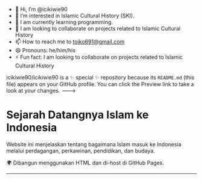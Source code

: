 - 👋 Hi, I’m @icikiwie90
- 👀 I’m interested in Islamic Cultural History (SKI).
- 🌱 I am currently learning programming.
- 💞️ I am looking to collaborate on projects related to Islamic Cultural History
- 📫 How to reach me to toiko691@gmail.com
- 😄 Pronouns: he/him/his
- ⚡ Fun fact: I am looking to collaborate on projects related to Islamic Cultural History



icikiwie90/icikiwie90 is a ✨ special ✨ repository because its `README.md` (this file) appears on your GitHub profile.
You can click the Preview link to take a look at your changes.
--->
# Sejarah Datangnya Islam ke Indonesia  
Website ini menjelaskan tentang bagaimana Islam masuk ke Indonesia melalui perdagangan, perkawinan, pendidikan, dan budaya.  

🌍 Dibangun menggunakan HTML dan di-host di GitHub Pages.  
****
